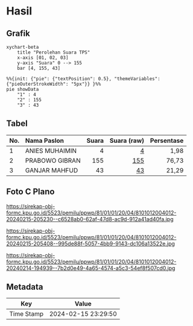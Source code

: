 # Hasil

## Grafik

```mermaid
xychart-beta
    title "Perolehan Suara TPS"
    x-axis [01, 02, 03]
    y-axis "Suara" 0 --> 155
    bar [4, 155, 43]
```

```mermaid
%%{init: {"pie": {"textPosition": 0.5}, "themeVariables": {"pieOuterStrokeWidth": "5px"}} }%%
pie showData
    "1" : 4
    "2" : 155
    "3" : 43
```

## Tabel

| No. | Nama Paslon    | Suara | Suara (raw) | Persentase |
|:--- |:-------------- | -----:| -----------:| ----------:|
| 1   | ANIES MUHAIMIN | 4     | [4][p-1]    | 1,98       |
| 2   | PRABOWO GIBRAN | 155   | [155][p-2]  | 76,73      |
| 3   | GANJAR MAHFUD  | 43    | [43][p-3]   | 21,29      |


[p-1]: https://github.com/gigit-pemilu/pemilu-2024-81-maluku/blob/main/pilpres/hitung-suara/sub/81-maluku/sub/01-maluku-tengah/sub/01-amahai/sub/2004-soahuku/sub/012-tps/sub/paslon-1.txt
[p-2]: https://github.com/gigit-pemilu/pemilu-2024-81-maluku/blob/main/pilpres/hitung-suara/sub/81-maluku/sub/01-maluku-tengah/sub/01-amahai/sub/2004-soahuku/sub/012-tps/sub/paslon-2.txt
[p-3]: https://github.com/gigit-pemilu/pemilu-2024-81-maluku/blob/main/pilpres/hitung-suara/sub/81-maluku/sub/01-maluku-tengah/sub/01-amahai/sub/2004-soahuku/sub/012-tps/sub/paslon-3.txt

## Foto C Plano

https://sirekap-obj-formc.kpu.go.id/5523/pemilu/ppwp/81/01/01/20/04/8101012004012-20240215-205230--c6528ab0-62af-47d8-ac9d-912a41ad40fa.jpg

https://sirekap-obj-formc.kpu.go.id/5523/pemilu/ppwp/81/01/01/20/04/8101012004012-20240215-205408--995de88f-5057-4bb9-9143-dc106a13522e.jpg

https://sirekap-obj-formc.kpu.go.id/5523/pemilu/ppwp/81/01/01/20/04/8101012004012-20240214-194939--7b2d0e49-4a65-4574-a5c3-54ef8f507cd0.jpg


## Metadata

| Key        | Value               |
| ---------- | ------------------- |
| Time Stamp | 2024-02-15 23:29:50 |



